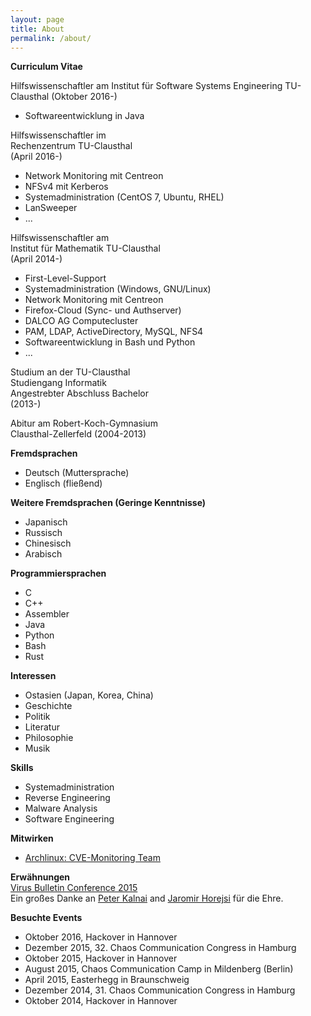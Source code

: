 ```yaml
---
layout: page
title: About
permalink: /about/
---
```

  
**Curriculum Vitae**  

Hilfswissenschaftler am
Institut für Software Systems Engineering TU-Clausthal
(Oktober 2016-)

* Softwareentwicklung in Java

Hilfswissenschaftler im  
Rechenzentrum TU-Clausthal  
(April 2016-)  

* Network Monitoring mit Centreon
* NFSv4 mit Kerberos
* Systemadministration (CentOS 7, Ubuntu, RHEL)
* LanSweeper
* ...
  
Hilfswissenschaftler am    
Institut für Mathematik TU-Clausthal    
(April 2014-)  

* First-Level-Support
* Systemadministration (Windows, GNU/Linux)
* Network Monitoring mit Centreon
* Firefox-Cloud (Sync- und Authserver)
* DALCO AG Computecluster
* PAM, LDAP, ActiveDirectory, MySQL, NFS4
* Softwareentwicklung in Bash und Python
* ...
  
Studium an der TU-Clausthal    
Studiengang Informatik    
Angestrebter Abschluss Bachelor    
(2013-)  
  
Abitur am Robert-Koch-Gymnasium    
Clausthal-Zellerfeld (2004-2013)  
  
**Fremdsprachen**  

* Deutsch (Muttersprache)
* Englisch (fließend)
  
**Weitere Fremdsprachen (Geringe Kenntnisse)**  

* Japanisch
* Russisch
* Chinesisch
* Arabisch
  
**Programmiersprachen**  

* C
* C++
* Assembler
* Java
* Python
* Bash
* Rust
  
**Interessen**  

* Ostasien (Japan, Korea, China)
* Geschichte
* Politik
* Literatur
* Philosophie
* Musik
  
**Skills**  

* Systemadministration 
* Reverse Engineering
* Malware Analysis
* Software Engineering
  
**Mitwirken**  

* [Archlinux: CVE-Monitoring Team](https://www.archlinux.org/people/support-staff/)
  
**Erwähnungen**  
[Virus Bulletin Conference 2015](https://www.virusbtn.com/pdf/conference_slides/2015/KalnaiHorejsi-VB2015.pdf)    
Ein großes Danke an [Peter Kalnai](https://twitter.com/pkalnai) and [Jaromir Horejsi](https://twitter.com/JaromirHorejsi) für die Ehre.    
   
**Besuchte Events**  

* Oktober 2016, Hackover in Hannover
* Dezember 2015, 32. Chaos Communication Congress in Hamburg
* Oktober 2015, Hackover in Hannover
* August 2015, Chaos Communication Camp in Mildenberg (Berlin)
* April 2015, Easterhegg in Braunschweig
* Dezember 2014, 31. Chaos Communication Congress in Hamburg
* Oktober 2014, Hackover in Hannover

